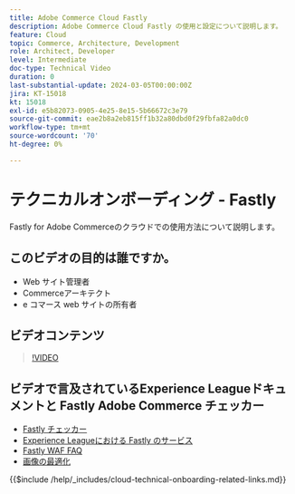 ```yaml
---
title: Adobe Commerce Cloud Fastly
description: Adobe Commerce Cloud Fastly の使用と設定について説明します。
feature: Cloud
topic: Commerce, Architecture, Development
role: Architect, Developer
level: Intermediate
doc-type: Technical Video
duration: 0
last-substantial-update: 2024-03-05T00:00:00Z
jira: KT-15018
kt: 15018
exl-id: e5b82073-0905-4e25-8e15-5b66672c3e79
source-git-commit: eae2b8a2eb815ff1b32a80dbd0f29fbfa82a0dc0
workflow-type: tm+mt
source-wordcount: '70'
ht-degree: 0%

---
```


# テクニカルオンボーディング - Fastly

Fastly for Adobe Commerceのクラウドでの使用方法について説明します。

## このビデオの目的は誰ですか。

- Web サイト管理者
- Commerceアーキテクト
- e コマース web サイトの所有者

## ビデオコンテンツ

>[!VIDEO](https://video.tv.adobe.com/v/3427695?learn=on)

## ビデオで言及されているExperience Leagueドキュメントと Fastly Adobe Commerce チェッカー

- [Fastly チェッカー ](https://adobe-commerce-tester.freetls.fastly.net/adobe-commerce-tester/)
- [Experience Leagueにおける Fastly のサービス ](https://experienceleague.adobe.com/docs/commerce-cloud-service/user-guide/cdn/fastly.html?lang=ja)
- [Fastly WAF FAQ](https://experienceleague.adobe.com/docs/commerce-knowledge-base/kb/faq/web-application-firewall-waf-powered-by-fastly-the-faq.html?lang=ja)
- [ 画像の最適化 ](https://experienceleague.adobe.com/docs/commerce-operations/implementation-playbook/best-practices/development/image-optimization.html?lang=ja)

{{$include /help/_includes/cloud-technical-onboarding-related-links.md}}

